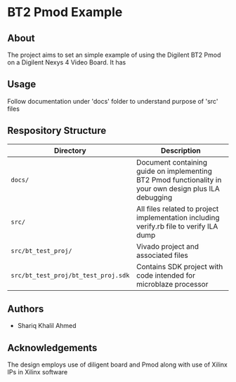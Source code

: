 BT2 Pmod Example
=====================

About
-----
The project aims to set an simple example of using the Digilent BT2 Pmod on a Digilent Nexys 4 Video Board. It has 

Usage
-----
Follow documentation under 'docs' folder to understand purpose of 'src' files

Respository Structure
---------------------

| Directory           | Description                                                |
|-------------------- |------------------------------------------------------------|
| `docs/`             | Document containing guide on implementing BT2 Pmod functionality in your own design plus ILA debugging      |
| `src/`              | All files related to project implementation including verify.rb file to verify ILA dump |
| `src/bt_test_proj/`          | Vivado project and associated files |
| `src/bt_test_proj/bt_test_proj.sdk` | Contains SDK project with code intended for microblaze processor   |

Authors
-------
- Shariq Khalil Ahmed

Acknowledgements
----------------
The design employs use of diligent board and Pmod along with use of Xilinx IPs in Xilinx software